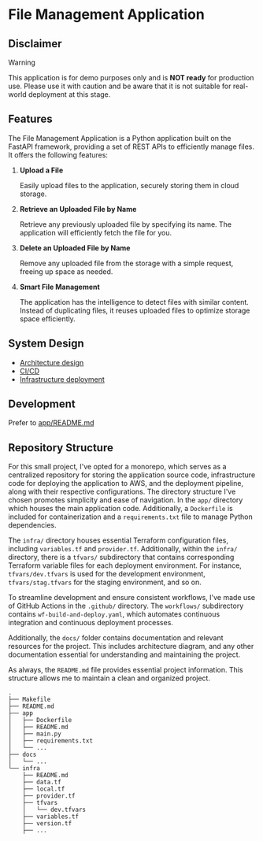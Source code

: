# File Management Application

## Disclaimer

> [!WARNING]  
> This application is for demo purposes only and is **NOT ready** for production use. Please use it with caution and be aware that it is not suitable for real-world deployment at this stage.


## Features

The File Management Application is a Python application built on the FastAPI framework, providing a set of REST APIs to efficiently manage files. It offers the following features:

1. **Upload a File**

    Easily upload files to the application, securely storing them in cloud storage.

2. **Retrieve an Uploaded File by Name**

    Retrieve any previously uploaded file by specifying its name. The application will efficiently fetch the file for you.

3. **Delete an Uploaded File by Name**

    Remove any uploaded file from the storage with a simple request, freeing up space as needed.

4. **Smart File Management**

    The application has the intelligence to detect files with similar content. Instead of duplicating files, it reuses uploaded files to optimize storage space efficiently.


## System Design

- [Architecture design](docs/architecture-design.md)
- [CI/CD](docs/cicd.md)
- [Infrastructure deployment](docs/infra-deployment.md)


## Development

Prefer to [app/README.md](app/README.md)


## Repository Structure

For this small project, I've opted for a monorepo, which serves as a centralized repository for storing the application source code, infrastructure code for deploying the application to AWS, and the deployment pipeline, along with their respective configurations. The directory structure I've chosen promotes simplicity and ease of navigation. In the `app/` directory which houses the main application code. Additionally, a `Dockerfile` is included for containerization and a `requirements.txt` file to manage Python dependencies.

The `infra/` directory houses essential Terraform configuration files, including `variables.tf` and `provider.tf`. Additionally, within the `infra/` directory, there is a `tfvars/` subdirectory that contains corresponding Terraform variable files for each deployment environment. For instance, `tfvars/dev.tfvars` is used for the development environment, `tfvars/stag.tfvars` for the staging environment, and so on.

To streamline development and ensure consistent workflows, I've made use of GitHub Actions in the `.github/` directory. The `workflows/` subdirectory contains `wf-build-and-deploy.yaml`, which automates continuous integration and continuous deployment processes.

Additionally, the `docs/` folder contains documentation and relevant resources for the project. This includes architecture diagram, and any other documentation essential for understanding and maintaining the project.

As always, the `README.md` file provides essential project information. This structure allows me to maintain a clean and organized project.

```
.
├── Makefile
├── README.md
├── app
│   ├── Dockerfile
│   ├── README.md
│   ├── main.py
│   ├── requirements.txt
│   └── ...
├── docs
│   └── ...
└── infra
    ├── README.md
    ├── data.tf
    ├── local.tf
    ├── provider.tf
    ├── tfvars
    │   └── dev.tfvars
    ├── variables.tf
    ├── version.tf
    ├── ...
```
